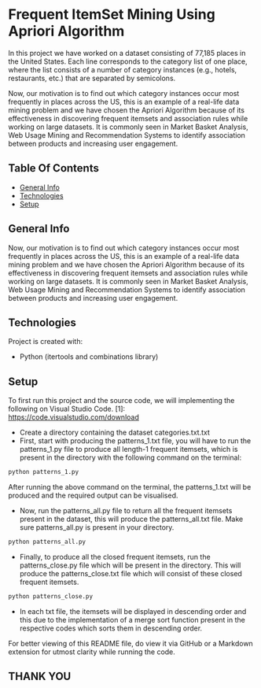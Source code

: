 # Frequent ItemSet Mining Using Apriori Algorithm

In this project we have worked on a dataset consisting of 77,185 places in the United States. 
Each line corresponds to the category list of one place, where the list consists of a number of category 
instances (e.g., hotels, restaurants, etc.) that are separated by semicolons.

Now, our motivation is to find out which category instances occur most frequently in places across the US, this is an example of a real-life data mining problem
and we have chosen the Apriori Algorithm because of its effectiveness in discovering frequent itemsets and association rules while working on large datasets.
It is commonly seen in Market Basket Analysis, Web Usage Mining and Recommendation Systems to identify association between products and increasing user
engagement.
## Table Of Contents
* [General Info](#general-info)
* [Technologies](#technologies)
* [Setup](#setup)

## General Info
Now, our motivation is to find out which category instances occur most frequently in places across the US, this is an example of a real-life data mining problem
and we have chosen the Apriori Algorithm because of its effectiveness in discovering frequent itemsets and association rules while working on large datasets.
It is commonly seen in Market Basket Analysis, Web Usage Mining and Recommendation Systems to identify association between products and increasing user
engagement.
## Technologies
Project is created with:
* Python (itertools and combinations library)

## Setup
To first run this project and the source code, we will implementing the following on Visual Studio Code.
[1]: https://code.visualstudio.com/download 

* Create a directory containing the dataset categories.txt.txt
* First, start with producing the patterns_1.txt file, you will have to run the patterns_1.py file to produce all length-1 frequent itemsets, which is present in the directory with the following command on the terminal:
```bash
python patterns_1.py
```
After running the above command on the terminal, the patterns_1.txt will be produced and the required output can be visualised.

* Now, run the patterns_all.py file to return all the frequent itemsets present in the dataset, this will produce the patterns_all.txt file. Make sure patterns_all.py is present in your directory.
```bash
python patterns_all.py
```

* Finally, to produce all the closed frequent itemsets, run the patterns_close.py file which will be present in the directory. This will produce the patterns_close.txt file which will consist of these closed frequent itemsets.
```bash
python patterns_close.py
```

* In each txt file, the itemsets will be displayed in descending order and this due to the implementation of a merge sort function present in the respective codes which sorts them in descending order.

For better viewing of this README file, do view it via GitHub or a Markdown extension for utmost clarity while running the code.

## THANK YOU


